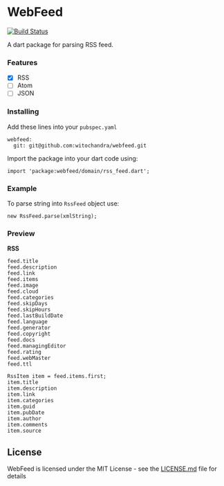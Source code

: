 # WebFeed

[![Build Status](https://travis-ci.org/witochandra/webfeed.svg?branch=master)](https://travis-ci.org/witochandra/webfeed)

A dart package for parsing RSS feed.

### Features

- [x] RSS
- [ ] Atom
- [ ] JSON

### Installing

Add these lines into your `pubspec.yaml`
```
webfeed:
  git: git@github.com:witochandra/webfeed.git
```

Import the package into your dart code using:
```
import 'package:webfeed/domain/rss_feed.dart';
```

### Example

To parse string into `RssFeed` object use:
```
new RssFeed.parse(xmlString);
```

### Preview

**RSS**
```
feed.title
feed.description
feed.link
feed.items
feed.image
feed.cloud
feed.categories
feed.skipDays
feed.skipHours
feed.lastBuildDate
feed.language
feed.generator
feed.copyright
feed.docs
feed.managingEditor
feed.rating
feed.webMaster
feed.ttl

RssItem item = feed.items.first;
item.title
item.description
item.link
item.categories
item.guid
item.pubDate
item.author
item.comments
item.source
```

## License

WebFeed is licensed under the MIT License - see the [LICENSE.md](LICENSE.md) file for details
